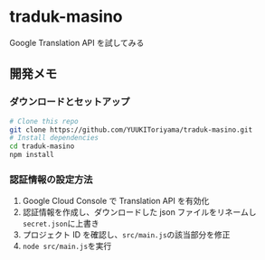 # traduk-masino

Google Translation API を試してみる

## 開発メモ

### ダウンロードとセットアップ

```bash
# Clone this repo
git clone https://github.com/YUUKIToriyama/traduk-masino.git
# Install dependencies
cd traduk-masino
npm install
```

### 認証情報の設定方法

1. Google Cloud Console で Translation API を有効化
2. 認証情報を作成し、ダウンロードした json ファイルをリネームし`secret.json`に上書き
3. プロジェクト ID を確認し、`src/main.js`の該当部分を修正
4. `node src/main.js`を実行
